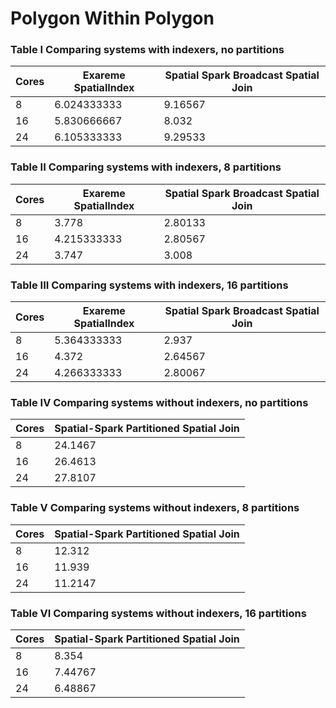 # Polygon Within Polygon

### Table I Comparing systems with indexers, no partitions
Cores | Exareme SpatialIndex |  Spatial Spark Broadcast Spatial Join
--- | --- | --- 
8 | 6.024333333 | 9.16567
16 | 5.830666667 | 8.032
24 | 6.105333333 | 9.29533

### Table II Comparing systems with indexers, 8 partitions       
Cores | Exareme SpatialIndex |  Spatial Spark Broadcast Spatial Join 
--- | --- | --- 
8 | 3.778 | 2.80133
16 | 4.215333333 | 2.80567
24 | 3.747 | 3.008

### Table III Comparing systems with indexers, 16 partitions       
Cores | Exareme SpatialIndex |  Spatial Spark Broadcast Spatial Join 
--- | --- | --- 
8 | 5.364333333 | 2.937
16 | 4.372 | 2.64567
24 | 4.266333333 | 2.80067

### Table IV Comparing systems without indexers, no partitions
Cores | Spatial-Spark Partitioned Spatial Join 
--- | --- 
8 | 24.1467
16  |26.4613
24  |27.8107

### Table V Comparing systems without indexers, 8 partitions
Cores |  Spatial-Spark Partitioned Spatial Join
--- | --- 
8  | 12.312
16 | 11.939
24 | 11.2147

### Table VI Comparing systems without indexers, 16 partitions     
Cores | Spatial-Spark Partitioned Spatial Join 
--- | --- 
8 | 8.354
16 | 7.44767
24 | 6.48867
